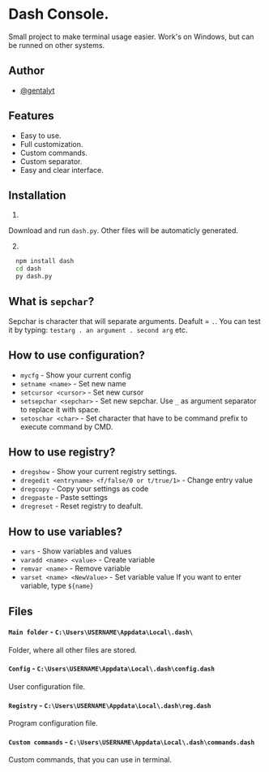 # Dash Console.

Small project to make terminal usage easier. Work's on Windows, but can be runned on other systems. 


## Author

- [@gentalyt](https://www.github.com/gentalyt)


## Features

- Easy to use.
- Full customization.
- Custom commands.
- Custom separator.
- Easy and clear interface.



## Installation

1.
Download and run `dash.py`. Other files will be automaticly generated.

2.
```bash
  npm install dash
  cd dash
  py dash.py
```
    
## What is `sepchar`?
Sepchar is character that will separate arguments. Deafult = `.`. You can test it by typing: `testarg . an argument . second arg` etc.

## How to use configuration?

- `mycfg` - Show your current config
- `setname <name>` - Set new name
- `setcursor <cursor>` - Set new cursor
- `setsepchar <sepchar>` - Set new sepchar. Use `_` as argument separator to replace it with space.
- `setoschar <char>` - Set character that have to be command prefix to execute command by CMD.

## How to use registry?
- `dregshow` - Show your current registry settings.
- `dregedit <entryname> <f/false/0 or t/true/1>` - Change entry value
- `dregcopy` - Copy your settings as code
- `dregpaste` - Paste settings
- `dregreset` - Reset registry to deafult.

## How to use variables?
- `vars` - Show variables and values
- `varadd <name> <value>` - Create variable
- `remvar <name>` - Remove variable
- `varset <name> <NewValue>` - Set variable value
If you want to enter variable, type `${name}`

## Files
#### `Main folder` - `C:\Users\USERNAME\Appdata\Local\.dash\`
Folder, where all other files are stored.
#### `Config` - `C:\Users\USERNAME\Appdata\Local\.dash\config.dash`
User configuration file.
#### `Registry` - `C:\Users\USERNAME\Appdata\Local\.dash\reg.dash`
Program configuration file.
#### `Custom commands` - `C:\Users\USERNAME\Appdata\Local\.dash\commands.dash`
Custom commands, that you can use in terminal.


